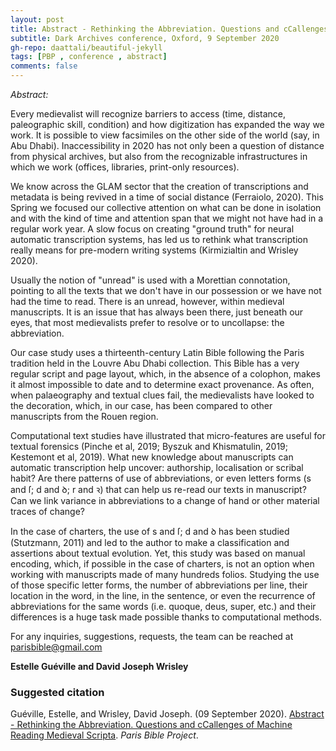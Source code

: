 ```yaml
---
layout: post
title: Abstract - Rethinking the Abbreviation. Questions and cCallenges of Machine Reading Medieval Scripta
subtitle: Dark Archives conference, Oxford, 9 September 2020
gh-repo: daattali/beautiful-jekyll
tags: [PBP , conference , abstract]
comments: false
---
```


*Abstract:*

Every medievalist will recognize barriers to access (time, distance, paleographic skill, condition) and how digitization has expanded the way we work. It is possible to view facsimiles on the other side of the world (say, in Abu Dhabi). Inaccessibility in 2020 has not only been a question of distance from physical archives, but also from the recognizable infrastructures in which we work (offices, libraries, print-only resources).

We know across the GLAM sector that the creation of transcriptions and metadata is being revived in a time of social distance (Ferraiolo, 2020). This Spring we focused our collective attention on what can be done in isolation and with the kind of time and attention span that we might not have had in a regular work year. A slow focus on creating "ground truth" for neural automatic transcription systems, has led us to rethink what transcription really means for pre-modern writing systems (Kirmizialtin and Wrisley 2020). 

Usually the notion of "unread" is used with a Morettian connotation, pointing to all the texts that we don't have in our possession or we have not had the time to read. There is an unread, however, within medieval manuscripts. It is an issue that has always been there, just beneath our eyes, that most medievalists prefer to resolve or to uncollapse: the abbreviation. 

Our case study uses a thirteenth-century Latin Bible following the Paris tradition held in the Louvre Abu Dhabi collection. This Bible has a very regular script and page layout, which, in the absence of a colophon, makes it almost impossible to date and to determine exact provenance. As often, when palaeography and textual clues fail, the medievalists have looked to the decoration, which, in our case, has been compared to other manuscripts from the Rouen region. 

Computational text studies have illustrated that micro-features are useful for textual forensics (Pinche et al, 2019; Byszuk and Khismatulin, 2019; Kestemont et al, 2019). What new knowledge about manuscripts can automatic transcription help uncover: authorship, localisation or scribal habit? Are there patterns of use of abbreviations, or even letters forms (s and ſ; d and ꝺ; r and ꝛ) that can help us re-read our texts in manuscript? Can we link variance in abbreviations to a change of hand or other material traces of change? 

In the case of charters, the use of s and ſ; d and ꝺ has been studied (Stutzmann, 2011) and led to the author to make a classification and assertions about textual evolution. Yet, this study was based on manual encoding, which, if possible in the case of charters, is not an option when working with manuscripts made of many hundreds folios. Studying the use of those specific letter forms, the number of abbreviations per line, their location in the word, in the line, in the sentence, or even the recurrence of abbreviations for the same words (i.e. quoque, deus, super, etc.) and their differences is a huge task made possible thanks to computational methods. 


For any inquiries, suggestions, requests, the team can be reached at [parisbible@gmail.com](mailto:parisbible@gmail.com)

**Estelle Guéville and David Joseph Wrisley**



### **Suggested citation**

Guéville, Estelle, and Wrisley, David Joseph. (09 September 2020). [Abstract - Rethinking the Abbreviation. Questions and cCallenges of Machine Reading Medieval Scripta](https://parisbible.github.io/2020-09-09-DarkArchives-conf/). *Paris Bible Project*.

